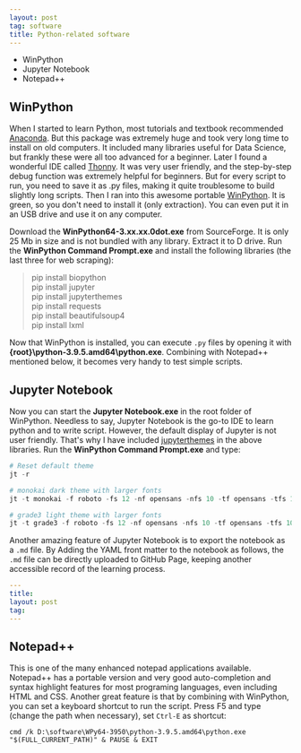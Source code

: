 ```yaml
---
layout: post
tag: software
title: Python-related software
---
```


- WinPython
- Jupyter Notebook
- Notepad++

<!--more-->

## WinPython

When I started to learn Python, most tutorials and textbook recommended [Anaconda](https://www.anaconda.com). But this package was extremely huge and took very long time to install on old computers. It included many libraries useful for Data Science, but frankly these were all too advanced for a beginner. Later I found a wonderful IDE called [Thonny](https://thonny.org/). It was very user friendly, and the step-by-step debug function was extremely helpful for beginners. But for every script to run, you need to save it as .py files, making it quite troublesome to build slightly long scripts. Then I ran into this awesome portable [WinPython](https://winpython.github.io/). It is green, so you don't need to install it (only extraction). You can even put it in an USB drive and use it on any computer. 

Download the **WinPython64-3.xx.xx.0dot.exe** from SourceForge. It is only 25 Mb in size and is not bundled with any library. Extract it to D drive. Run the **WinPython Command Prompt.exe** and install the following libraries (the last three for web scraping):

> pip install biopython  
> pip install jupyter  
> pip install jupyterthemes  
> pip install requests  
> pip install beautifulsoup4  
> pip install lxml

Now that WinPython is installed, you can execute `.py` files by opening it with **{root}\python-3.9.5.amd64\python.exe**. Combining with Notepad++ mentioned below, it becomes very handy to test simple scripts. 

## Jupyter Notebook

Now you can start the **Jupyter Notebook.exe** in the root folder of WinPython. Needless to say, Jupyter Notebook is the go-to IDE to learn python and to write script. However, the default display of Jupyter is not user friendly. That's why I have included [jupyterthemes](https://github.com/dunovank/jupyter-themes) in the above libraries. Run the **WinPython Command Prompt.exe** and type:

```python
# Reset default theme
jt -r

# monokai dark theme with larger fonts
jt -t monokai -f roboto -fs 12 -nf opensans -nfs 10 -tf opensans -tfs 10 -ofs 10 -cellw 95% -lineh 150 -T

# grade3 light theme with larger fonts
jt -t grade3 -f roboto -fs 12 -nf opensans -nfs 10 -tf opensans -tfs 10 -ofs 10 -cellw 95% -lineh 150 -T
```

Another amazing feature of Jupyter Notebook is to export the notebook as a `.md` file. By Adding the YAML front matter to the notebook as follows, the `.md` file can be directly uploaded to GitHub Page, keeping another accessible record of the learning process.

```yaml
---
title:
layout: post
tag:
---
```

## Notepad++

This is one of the many enhanced notepad applications available. Notepad++ has a portable version and very good auto-completion and syntax highlight features for most programing languages, even including HTML and CSS. Another great feature is that by combining with WinPython, you can set a keyboard shortcut to run the script. Press F5 and type (change the path when necessary), set `Ctrl-E` as shortcut:

```
cmd /k D:\software\WPy64-3950\python-3.9.5.amd64\python.exe "$(FULL_CURRENT_PATH)" & PAUSE & EXIT
```


